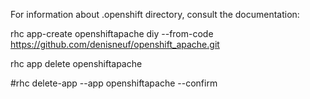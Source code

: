 For information about .openshift directory, consult the documentation:

rhc app-create openshiftapache diy --from-code https://github.com/denisneuf/openshift_apache.git

rhc app delete openshiftapache

#rhc delete-app --app openshiftapache --confirm
